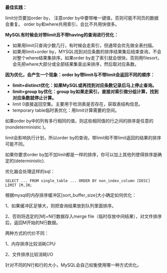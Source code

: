 **最佳实践：**

limit分页要加order by， 注意order by中要带唯一键值，否则可能不同页的数据会重复。
order by和where共用索引，会比不共用快很多。

**MySQL有时候会对带limit且不带having的查询进行优化：**

* 如果用limit只查询少数几行，有时候会走索引，但通常会优先做全表扫描。
* 如果用limit+order by，MYSQL找到对应条数的排序结果集后结束查询，不会对整个where结果集排序。如果order by走了索引就会很快，否则用filesort，会先把where大部分或全部结果集查出来排序，然后取对应条数。

**因为优化，会产生一个现象：order by带limit与不带limit会返回不同的顺序：**

* **limit+distinct优化：如果MySQL或再找到对应条数记录后马上停止查询。**
* **limit+group by优化：group by如果走索引，直接对索引做分组计算，找到对应条数就停止计算。**
* limit 0直接返回空集。主要用于检测表是否存在，获取表结构信息。
* temporary table临时表优化：用limit计算需要的空间。

如果order by中的列有多行相同的值，则这些相同值的行之间的排序是任意的\(nondeterministic \)。

limit会影响执行计划，所以order by的查询，带limit和不带limit返回的结果的排序可能不同。

如果你要求order by加不加limit都是一样的排序，你可以加上其他列使得排序是确定的\(deterministic\).

优化器会处理这样的sql：

```
SELECT ... FROM single_table ... ORDER BY non_index_column [DESC] LIMIT [M,]N;
```

根据mysql的内存排序缓冲区\[sort\_buffer\_size\]大小确定如何优化：

1、如果缓冲区足够大，则把查询结果放到队列里面排序。

2、否则将选定的\[M\]+N行数据存入merge file（临时存放中间结果），对文件排序后，返回M开始的N行数据。

两种方式的代价不同：

1、内存排序比较消耗CPU

2、文件排序比较消耗I\/O

针对不同的N行和行的大小，MySQL会自己权衡使用哪一种方式优化。

